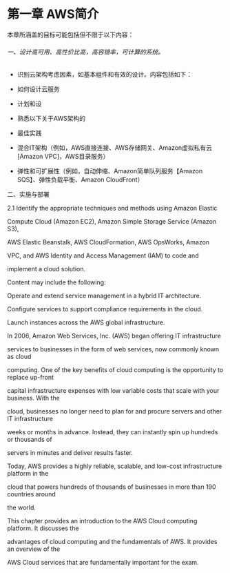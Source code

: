 # 第一章 AWS简介

本章所涵盖的目标可能包括但不限于以下内容：

###### 一、设计高可用、高性价比高，高容错率，可计算的系统。

* 识别云架构考虑因素，如基本组件和有效的设计。内容包括如下：

* 如何设计云服务

* 计划和设

* 熟悉以下关于AWS架构的

* 最佳实践

* 混合IT架构（例如，AWS直接连接、AWS存储网关、Amazon虚拟私有云\[Amazon VPC\]，AWS目录服务）
* 弹性和可扩展性（例如，自动伸缩、Amazon简单队列服务【Amazon SQS】、弹性负载平衡、Amazon CloudFront）

二、实施与部署

2.1 Identify the appropriate techniques and methods using Amazon Elastic

Compute Cloud \(Amazon EC2\), Amazon Simple Storage Service \(Amazon S3\),

AWS Elastic Beanstalk, AWS CloudFormation, AWS OpsWorks, Amazon

VPC, and AWS Identity and Access Management \(IAM\) to code and

implement a cloud solution.

Content may include the following:

Operate and extend service management in a hybrid IT architecture.

Configure services to support compliance requirements in the cloud.

Launch instances across the AWS global infrastructure.

In 2006, Amazon Web Services, Inc. \(AWS\) began offering IT infrastructure

services to businesses in the form of web services, now commonly known as cloud

computing. One of the key benefits of cloud computing is the opportunity to replace up-front

capital infrastructure expenses with low variable costs that scale with your business. With the

cloud, businesses no longer need to plan for and procure servers and other IT infrastructure

weeks or months in advance. Instead, they can instantly spin up hundreds or thousands of

servers in minutes and deliver results faster.

Today, AWS provides a highly reliable, scalable, and low-cost infrastructure platform in the

cloud that powers hundreds of thousands of businesses in more than 190 countries around

the world.

This chapter provides an introduction to the AWS Cloud computing platform. It discusses the

advantages of cloud computing and the fundamentals of AWS. It provides an overview of the

AWS Cloud services that are fundamentally important for the exam.



